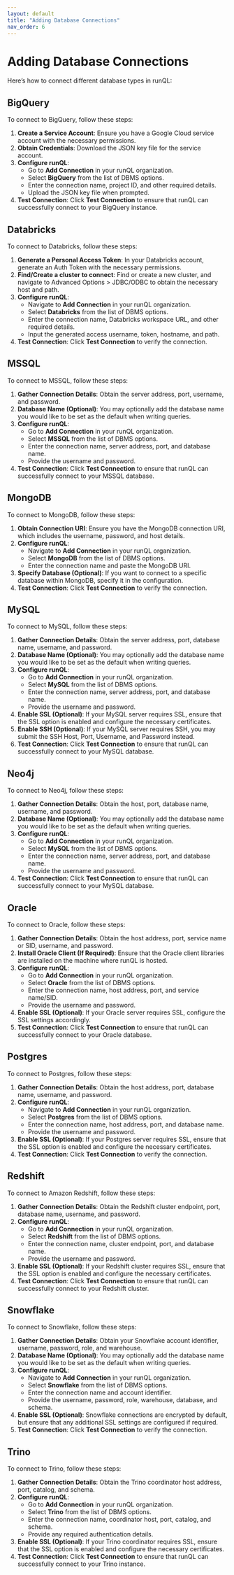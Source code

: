 ```yaml
---
layout: default
title: "Adding Database Connections"
nav_order: 6
---
```


# Adding Database Connections

Here’s how to connect different database types in runQL:

## BigQuery

To connect to BigQuery, follow these steps:

1. **Create a Service Account**: Ensure you have a Google Cloud service account with the necessary permissions.
2. **Obtain Credentials**: Download the JSON key file for the service account.
3. **Configure runQL**:
   - Go to **Add Connection** in your runQL organization.
   - Select **BigQuery** from the list of DBMS options.
   - Enter the connection name, project ID, and other required details.
   - Upload the JSON key file when prompted.
4. **Test Connection**: Click **Test Connection** to ensure that runQL can successfully connect to your BigQuery instance.

## Databricks

To connect to Databricks, follow these steps:

1. **Generate a Personal Access Token**: In your Databricks account, generate an Auth Token with the necessary permissions.
2. **Find/Create a cluster to connect**: Find or create a new cluster, and navigate to Advanced Options > JDBC/ODBC to obtain the necessary host and path.
3. **Configure runQL**:
   - Navigate to **Add Connection** in your runQL organization.
   - Select **Databricks** from the list of DBMS options.
   - Enter the connection name, Databricks workspace URL, and other required details.
   - Input the generated access username, token, hostname, and path.
4. **Test Connection**: Click **Test Connection** to verify the connection.

## MSSQL

To connect to MSSQL, follow these steps:

1. **Gather Connection Details**: Obtain the server address, port, username, and password.
2. **Database Name (Optional)**: You may optionally add the database name you would like to be set as the default when writing queries.
3. **Configure runQL**:
   - Go to **Add Connection** in your runQL organization.
   - Select **MSSQL** from the list of DBMS options.
   - Enter the connection name, server address, port, and database name.
   - Provide the username and password.
4. **Test Connection**: Click **Test Connection** to ensure that runQL can successfully connect to your MSSQL database.

## MongoDB

To connect to MongoDB, follow these steps:

1. **Obtain Connection URI**: Ensure you have the MongoDB connection URI, which includes the username, password, and host details.
2. **Configure runQL**:
   - Navigate to **Add Connection** in your runQL organization.
   - Select **MongoDB** from the list of DBMS options.
   - Enter the connection name and paste the MongoDB URI.
3. **Specify Database (Optional)**: If you want to connect to a specific database within MongoDB, specify it in the configuration.
4. **Test Connection**: Click **Test Connection** to verify the connection.

## MySQL

To connect to MySQL, follow these steps:

1. **Gather Connection Details**: Obtain the server address, port, database name, username, and password.
2. **Database Name (Optional)**: You may optionally add the database name you would like to be set as the default when writing queries.
3. **Configure runQL**:
   - Go to **Add Connection** in your runQL organization.
   - Select **MySQL** from the list of DBMS options.
   - Enter the connection name, server address, port, and database name.
   - Provide the username and password.
4. **Enable SSL (Optional)**: If your MySQL server requires SSL, ensure that the SSL option is enabled and configure the necessary certificates.
5. **Enable SSH (Optional)**: If your MySQL server requires SSH, you may submit the SSH Host, Port, Username, and Password instead.
6. **Test Connection**: Click **Test Connection** to ensure that runQL can successfully connect to your MySQL database.

## Neo4j

To connect to Neo4j, follow these steps:

1. **Gather Connection Details**: Obtain the host, port, database name, username, and password.
2. **Database Name (Optional)**: You may optionally add the database name you would like to be set as the default when writing queries.
3. **Configure runQL**:
   - Go to **Add Connection** in your runQL organization.
   - Select **MySQL** from the list of DBMS options.
   - Enter the connection name, server address, port, and database name.
   - Provide the username and password.
4. **Test Connection**: Click **Test Connection** to ensure that runQL can successfully connect to your MySQL database.

## Oracle

To connect to Oracle, follow these steps:

1. **Gather Connection Details**: Obtain the host address, port, service name or SID, username, and password.
2. **Install Oracle Client (If Required)**: Ensure that the Oracle client libraries are installed on the machine where runQL is hosted.
3. **Configure runQL**:
   - Go to **Add Connection** in your runQL organization.
   - Select **Oracle** from the list of DBMS options.
   - Enter the connection name, host address, port, and service name/SID.
   - Provide the username and password.
4. **Enable SSL (Optional)**: If your Oracle server requires SSL, configure the SSL settings accordingly.
5. **Test Connection**: Click **Test Connection** to ensure that runQL can successfully connect to your Oracle database.

## Postgres

To connect to Postgres, follow these steps:

1. **Gather Connection Details**: Obtain the host address, port, database name, username, and password.
2. **Configure runQL**:
   - Navigate to **Add Connection** in your runQL organization.
   - Select **Postgres** from the list of DBMS options.
   - Enter the connection name, host address, port, and database name.
   - Provide the username and password.
3. **Enable SSL (Optional)**: If your Postgres server requires SSL, ensure that the SSL option is enabled and configure the necessary certificates.
4. **Test Connection**: Click **Test Connection** to verify the connection.

## Redshift

To connect to Amazon Redshift, follow these steps:

1. **Gather Connection Details**: Obtain the Redshift cluster endpoint, port, database name, username, and password.
2. **Configure runQL**:
   - Go to **Add Connection** in your runQL organization.
   - Select **Redshift** from the list of DBMS options.
   - Enter the connection name, cluster endpoint, port, and database name.
   - Provide the username and password.
3. **Enable SSL (Optional)**: If your Redshift cluster requires SSL, ensure that the SSL option is enabled and configure the necessary certificates.
4. **Test Connection**: Click **Test Connection** to ensure that runQL can successfully connect to your Redshift cluster.

## Snowflake

To connect to Snowflake, follow these steps:

1. **Gather Connection Details**: Obtain your Snowflake account identifier, username, password, role, and warehouse.
2. **Database Name (Optional)**: You may optionally add the database name you would like to be set as the default when writing queries.
3. **Configure runQL**:
   - Navigate to **Add Connection** in your runQL organization.
   - Select **Snowflake** from the list of DBMS options.
   - Enter the connection name and account identifier.
   - Provide the username, password, role, warehouse, database, and schema.
4. **Enable SSL (Optional)**: Snowflake connections are encrypted by default, but ensure that any additional SSL settings are configured if required.
5. **Test Connection**: Click **Test Connection** to verify the connection.

## Trino

To connect to Trino, follow these steps:

1. **Gather Connection Details**: Obtain the Trino coordinator host address, port, catalog, and schema.
2. **Configure runQL**:
   - Go to **Add Connection** in your runQL organization.
   - Select **Trino** from the list of DBMS options.
   - Enter the connection name, coordinator host, port, catalog, and schema.
   - Provide any required authentication details.
3. **Enable SSL (Optional)**: If your Trino coordinator requires SSL, ensure that the SSL option is enabled and configure the necessary certificates.
4. **Test Connection**: Click **Test Connection** to ensure that runQL can successfully connect to your Trino instance.

